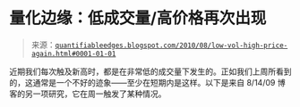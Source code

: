 <!--yml

分类：未分类

日期：2024-05-18 12:55:55

-->

# 量化边缘：低成交量/高价格再次出现

> 来源：[`quantifiableedges.blogspot.com/2010/08/low-vol-high-price-again.html#0001-01-01`](http://quantifiableedges.blogspot.com/2010/08/low-vol-high-price-again.html#0001-01-01)

近期我们每次触及新高时，都是在非常低的成交量下发生的。正如我们上周所看到的，这通常是一个不好的迹象——至少在短期内是这样。以下是来自 8/14/09 博客的另一项研究，它在周一触发了某种情况。
